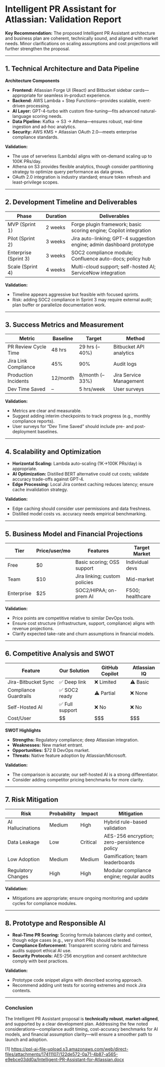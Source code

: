 # Intelligent PR Assistant for Atlassian: Validation Report

**Key Recommendation:** The proposed Intelligent PR Assistant architecture and business plan are coherent, technically sound, and aligned with market needs. Minor clarifications on scaling assumptions and cost projections will further strengthen the proposal.

---

## 1. Technical Architecture and Data Pipeline

**Architecture Components**

- **Frontend:** Atlassian Forge UI (React) and Bitbucket sidebar cards—appropriate for seamless in-product experience.
- **Backend:** AWS Lambda + Step Functions—provides scalable, event-driven processing.
- **AI Layer:** GPT-4-turbo with custom fine-tuning—fits advanced natural-language scoring needs.
- **Data Pipeline:** Kafka → S3 → Athena—ensures robust, real-time ingestion and ad-hoc analytics.
- **Security:** AWS KMS + Atlassian OAuth 2.0—meets enterprise compliance standards.

**Validation:**

- The use of serverless (Lambda) aligns with on-demand scaling up to 100K PRs/day.
- Athena on S3 provides flexible analytics, though consider partitioning strategy to optimize query performance as data grows.
- OAuth 2.0 integration is industry standard; ensure token refresh and least-privilege scopes.

---

## 2. Development Timeline and Deliverables

| Phase                 | Duration | Deliverables                                                          |
| --------------------- | -------- | --------------------------------------------------------------------- |
| MVP (Sprint 1)        | 2 weeks  | Forge plugin framework; basic scoring engine; Copilot integration     |
| Pilot (Sprint 2)      | 3 weeks  | Jira auto-linking; GPT-4 suggestion engine; admin dashboard prototype |
| Enterprise (Sprint 3) | 3 weeks  | SOC2 compliance module; Confluence auto-docs; policy hub              |
| Scale (Sprint 4)      | 4 weeks  | Multi-cloud support; self-hosted AI; ServiceNow integration           |

**Validation:**

- Timeline appears aggressive but feasible with focused sprints.
- Risk: adding SOC2 compliance in Sprint 3 may require external audit; plan buffer or parallelize documentation work.

---

## 3. Success Metrics and Measurement

| Metric               | Baseline | Target         | Method                  |
| -------------------- | -------- | -------------- | ----------------------- |
| PR Review Cycle Time | 48 hrs   | 29 hrs (–40%)  | Bitbucket API analytics |
| Jira Link Compliance | 45%      | 90%            | Audit logs              |
| Production Incidents | 12/month | 8/month (–33%) | Jira Service Management |
| Dev Time Saved       | –        | 5 hrs/week     | User surveys            |

**Validation:**

- Metrics are clear and measurable.
- Suggest adding interim checkpoints to track progress (e.g., monthly compliance reports).
- User surveys for “Dev Time Saved” should include pre- and post-deployment baselines.

---

## 4. Scalability and Optimization

- **Horizontal Scaling:** Lambda auto-scaling (1K→100K PRs/day) is appropriate.
- **AI Optimization:** Distilled BERT alternative could cut costs; validate accuracy trade-offs against GPT-4.
- **Edge Processing:** Local Jira context caching reduces latency; ensure cache invalidation strategy.

**Validation:**

- Edge caching should consider user permissions and data freshness.
- Distilled model costs vs. accuracy needs empirical benchmarking.

---

## 5. Business Model and Financial Projections

| Tier       | Price/user/mo | Features                      | Target Market    |
| ---------- | ------------- | ----------------------------- | ---------------- |
| Free       | $0            | Basic scoring; OSS support    | Individual devs  |
| Team       | $10           | Jira linking; custom policies | Mid-market       |
| Enterprise | $25           | SOC2/HIPAA; on-prem AI        | F500; healthcare |

**Validation:**

- Price points are competitive relative to similar DevOps tools.
- Ensure cost structure (infrastructure, support, compliance) aligns with revenue projections.
- Clarify expected take-rate and churn assumptions in financial models.

---

## 6. Competitive Analysis and SWOT

| Feature               | Our Solution    | GitHub Copilot | Atlassian IQ |
| --------------------- | --------------- | -------------- | ------------ |
| Jira-Bitbucket Sync   | ✅ Deep link    | ❌ Limited     | ⚠️ Basic     |
| Compliance Guardrails | ✅ SOC2 ready   | ⚠️ Partial     | ❌ None      |
| Self-Hosted AI        | ✅ Full support | ❌ No          | ❌ No        |
| Cost/User             | \$\$            | \$\$\$         | \$\$\$       |

**SWOT Highlights**

- **Strengths:** Regulatory compliance; deep Atlassian integration.
- **Weaknesses:** New market entrant.
- **Opportunities:** \$72 B DevOps market.
- **Threats:** Native feature adoption by Atlassian/Microsoft.

**Validation:**

- The comparison is accurate; our self-hosted AI is a strong differentiator.
- Consider adding competitor pricing benchmarks for more clarity.

---

## 7. Risk Mitigation

| Risk               | Probability | Impact   | Mitigation                                  |
| ------------------ | ----------- | -------- | ------------------------------------------- |
| AI Hallucinations  | Medium      | High     | Hybrid rule-based validation                |
| Data Leakage       | Low         | Critical | AES-256 encryption; zero-persistence policy |
| Low Adoption       | Medium      | Medium   | Gamification; team leaderboards             |
| Regulatory Changes | High        | High     | Modular compliance engine; regular audits   |

**Validation:**

- Mitigations are appropriate; ensure ongoing monitoring and update cycles for compliance modules.

---

## 8. Prototype and Responsible AI

- **Real-Time PR Scoring:** Scoring formula balances clarity and context, though edge cases (e.g., very short PRs) should be tested.
- **Compliance Enforcement:** Transparent scoring rubric and fairness audits support ethical AI use.
- **Security Protocols:** AES-256 encryption and consent architecture comply with best practices.

**Validation:**

- Prototype code snippet aligns with described scoring approach.
- Recommend adding unit tests for scoring extremes and mock Jira contexts.

---

### Conclusion

The Intelligent PR Assistant proposal is **technically robust**, **market-aligned**, and supported by a clear development plan. Addressing the few noted considerations—compliance audit timing, cost-accuracy benchmarks for AI models, and financial assumption clarity—will ensure a smoother path to launch and adoption.

[1] https://ppl-ai-file-upload.s3.amazonaws.com/web/direct-files/attachments/17411107/122de572-0a71-4b87-a565-e9ebce03dd0a/Intelligent-PR-Assistant-for-Atlassian.docx
